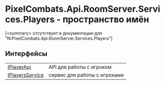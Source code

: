 # PixelCombats.Api.RoomServer.Services.Players - пространство имён


\[&lt;summary&gt; отсутствует в документации для "N:PixelCombats.Api.RoomServer.Services.Players"\]



## Интерфейсы
<table>
<tr>
<td><a href="daff9440-f4d4-79a2-3653-919bb66eae04">IPlayerApi</a></td>
<td>API для работы с игроком</td></tr>
<tr>
<td><a href="53f59169-4af4-9d58-d5ab-d960ca7ae477">IPlayersService</a></td>
<td>сервис для работы с игроками</td></tr>
</table>